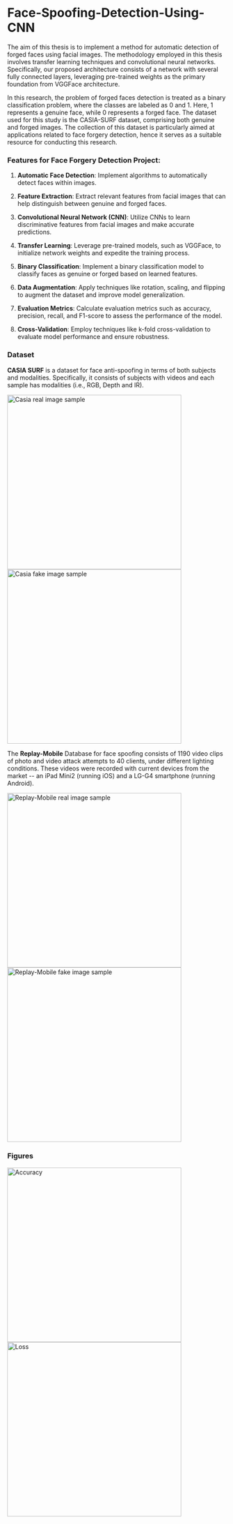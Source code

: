# Face-Spoofing-Detection-Using-CNN

The aim of this thesis is to implement a method for automatic detection of forged faces using facial images. The methodology employed in this thesis involves transfer learning techniques and convolutional neural networks. Specifically, our proposed architecture consists of a network with several fully connected layers, leveraging pre-trained weights as the primary foundation from VGGFace architecture.

In this research, the problem of forged faces detection is treated as a binary classification problem, where the classes are labeled as 0 and 1. Here, 1 represents a genuine face, while 0 represents a forged face. The dataset used for this study is the CASIA-SURF dataset, comprising both genuine and forged images. The collection of this dataset is particularly aimed at applications related to face forgery detection, hence it serves as a suitable resource for conducting this research.

### Features for Face Forgery Detection Project:

1. **Automatic Face Detection**: Implement algorithms to automatically detect faces within images.

2. **Feature Extraction**: Extract relevant features from facial images that can help distinguish between genuine and forged faces.

3. **Convolutional Neural Network (CNN)**: Utilize CNNs to learn discriminative features from facial images and make accurate predictions.

4. **Transfer Learning**: Leverage pre-trained models, such as VGGFace, to initialize network weights and expedite the training process.

5. **Binary Classification**: Implement a binary classification model to classify faces as genuine or forged based on learned features.

6. **Data Augmentation**: Apply techniques like rotation, scaling, and flipping to augment the dataset and improve model generalization.

7. **Evaluation Metrics**: Calculate evaluation metrics such as accuracy, precision, recall, and F1-score to assess the performance of the model.

8. **Cross-Validation**: Employ techniques like k-fold cross-validation to evaluate model performance and ensure robustness.


### Dataset
**CASIA SURF** is a dataset for face anti-spoofing in terms of both subjects and modalities. Specifically, it consists of subjects with videos and each sample has modalities (i.e., RGB, Depth and IR).

<img src="dataset_samples/CASIA_SURF/Real/31.jpg" alt="Casia real image sample" width="400"> <img src="dataset_samples/CASIA_SURF/Attack/121.jpg" alt="Casia fake image sample" width="400">
 

The **Replay-Mobile** Database for face spoofing consists of 1190 video clips of photo and video attack attempts to 40 clients, under different lighting conditions. These videos were recorded with current devices from the market -- an iPad Mini2 (running iOS) and a LG-G4 smartphone (running Android). 

<img src="dataset_samples/REPLAY_MOBILE/Real/augmented_devel_0000_3236.jpg" alt="Replay-Mobile real image sample" width="400"> <img src="dataset_samples/REPLAY_MOBILE/Attack/devel_0000_2023.jpg" alt="Replay-Mobile fake image sample" width="400">

### Figures
<img src="result_figures/accuracy.jpg" alt="Accuracy" width="400"> <img src="result_figures/loss.jpg" alt="Loss" width="400">
